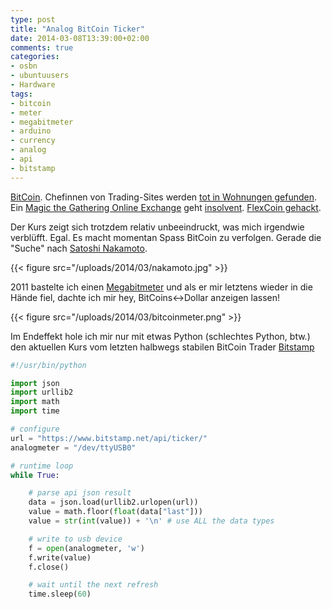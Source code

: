```yaml
---
type: post
title: "Analog BitCoin Ticker"
date: 2014-03-08T13:39:00+02:00
comments: true
categories:
- osbn
- ubuntuusers
- Hardware
tags:
- bitcoin
- meter
- megabitmeter
- arduino
- currency
- analog
- api
- bitstamp
---
```


[BitCoin](https://bitcoin.org). Chefinnen von Trading-Sites werden
[tot in Wohnungen gefunden](http://www.focus.de/finanzen/news/polizei-kein-natuerlicher-tod-chefin-von-bitcoin-boerse-in-wohnung-tot-aufgefunden_id_3667398.html).
Ein [Magic the Gathering Online Exchange](http://mtgox.com) geht [insolvent](http://www.zeit.de/digital/2014-02/bitcoin-mtgox-insolvenz).
[FlexCoin gehackt](http://www.spiegel.de/netzwelt/web/flexcoin-bitcoin-handelsplattform-ausgeraubt-a-957103.html).

Der Kurs zeigt sich trotzdem relativ unbeeindruckt, was mich irgendwie
verblüfft. Egal. Es macht momentan Spass BitCoin zu verfolgen. Gerade die "Suche" nach
[Satoshi Nakamoto](http://www.manager-magazin.de/finanzen/boerse/phantomsuche-um-bitcoin-erfinder-satoshi-nakamoto-a-957484.html).

{{< figure src="/uploads/2014/03/nakamoto.jpg" >}}

2011 bastelte ich einen [Megabitmeter](/blog/2011/08/27/arduino-ich-baute-ein-megabitmeter/) und als er mir letztens wieder
in die Hände fiel, dachte ich mir hey, BitCoins&lt;-&gt;Dollar anzeigen lassen!

{{< figure src="/uploads/2014/03/bitcoinmeter.png" >}}

Im Endeffekt hole ich mir nur mit etwas Python (schlechtes Python, btw.) den
aktuellen Kurs vom letzten halbwegs stabilen BitCoin Trader
[Bitstamp](https://bitstamp.net)

``` python
#!/usr/bin/python

import json
import urllib2
import math
import time

# configure
url = "https://www.bitstamp.net/api/ticker/"
analogmeter = "/dev/ttyUSB0"

# runtime loop
while True:

    # parse api json result
    data = json.load(urllib2.urlopen(url))
    value = math.floor(float(data["last"]))
    value = str(int(value)) + '\n' # use ALL the data types

    # write to usb device
    f = open(analogmeter, 'w')
    f.write(value)
    f.close()

    # wait until the next refresh
    time.sleep(60)
```
